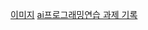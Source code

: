 [이미지](https://upload.wikimedia.org/wikipedia/commons/e/e9/Notion-logo.svg)
[ai프로그래밍연습 과제 기록](https://dryoon.notion.site/ai-b78ae131273b4d588dc232e60fc5e5a9?pvs=4)
<!-- # 게임 전적 사이트 크롤링
> 파일이름 : op.gg crawing.py

- 개요 : 게임 리그오브레전드의 게임전적확인 사이트를 크롤링하는 소스코드 입니다
 
- 전체적인 코드흐름:
   검색하고 싶은 게임 닉네임을 입력하면 해당사이트로 접속합니다
   셀레니움을 통해 전적갱신시간을 확인하여 몇시간 전 또는 몇일전에 마지막으로 업데이트가 되었다면 전적갱신 버튼을 눌러 데이터를 최신으로 불러옵니다   
   그후 맨아래쪽의 더보기 버튼을 눌러 총 100게의 기록을 불러올수있도록 4번(더보기 버튼을 누를때마다 20게의 기록을 추가로 불러옵니다. 최초 20개의 기록을 기본적으로 불러옴 20+20*4)을 누릅니다.
   html을 불러온후 beautifulsoup를 이용하여 원하는 정보를 뽑아
   판다스로 정리를 합니다

- 현제는 승률을 계산하는 것까지 구현 되어있습니다.

- 버그 :
만약 전적이 승리가 없고 패배의 기록만 있는경우 오류가 발생합니다.
(더 추가 될수도 있습니다...)

----

# 학교 기숙사 식단 크롤링
> 파일이름 : schoolmenu.py

- 학교 기숙사 식단을 크롤링하는 코드입니다. -->

